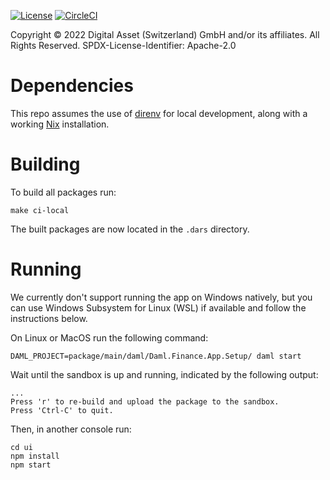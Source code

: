 [![License](https://img.shields.io/badge/License-Apache%202.0-blue.svg)](https://github.com/digital-asset/daml/blob/main/LICENSE)
[![CircleCI](https://dl.circleci.com/status-badge/img/gh/digital-asset/daml-finance-app/tree/main.svg?style=svg)](https://dl.circleci.com/status-badge/redirect/gh/digital-asset/daml-finance-app/tree/main)

Copyright © 2022 Digital Asset (Switzerland) GmbH and/or its affiliates. All Rights Reserved. SPDX-License-Identifier: Apache-2.0

# Dependencies

This repo assumes the use of [direnv] for local development, along with a
working [Nix] installation.

[direnv]: https://github.com/direnv/direnv
[Nix]: https://nixos.org/download.html

# Building

To build all packages run:
```
make ci-local
```
The built packages are now located in the `.dars` directory.

# Running

We currently don't support running the app on Windows natively, but you can use Windows Subsystem for Linux (WSL) if available and follow the instructions below.

On Linux or MacOS run the following command:
```
DAML_PROJECT=package/main/daml/Daml.Finance.App.Setup/ daml start
```

Wait until the sandbox is up and running, indicated by the following output:
```
...
Press 'r' to re-build and upload the package to the sandbox.
Press 'Ctrl-C' to quit.
```

Then, in another console run:
```
cd ui
npm install
npm start
```
